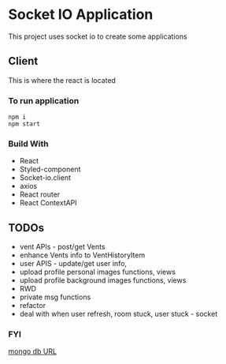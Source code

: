 # Socket IO Application

This project uses socket io to create some applications

## Client

This is where the react is located

### To run application

```
npm i
npm start
```

### Build With

- React
- Styled-component
- Socket-io.client
- axios
- React router
- React ContextAPI

## TODOs

- vent APIs - post/get Vents
- enhance Vents info to VentHistoryItem
- user APIS - update/get user info,
- upload profile personal images functions, views
- upload profile background images functions, views
- RWD
- private msg functions
- refactor
- deal with when user refresh, room stuck, user stuck - socket

### FYI

[mongo db URL](https://cloud.mongodb.com/v2/5f8ad94a1105f71e2419ab65#metrics/replicaSet/62cd44fd2541b7426fe732d8/explorer/chatchat/users/find)
